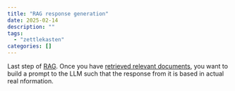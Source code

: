 ```yaml
---
title: "RAG response generation"
date: 2025-02-14
description: ""
tags: 
  - "zettlekasten"
categories: []
---
```


Last step of [RAG](RAG.md). Once you have [retrieved relevant documents](Retrieval%20of%20relevant%20documents.md), you want to build a prompt to the LLM such that the response from it is based in actual real nformation.
